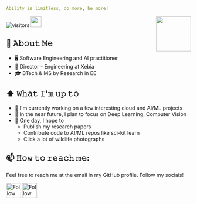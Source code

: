 ```yaml
Ability is limitless, do more, be more!
```
![visitors](https://vbr.nathanchung.dev/badge?page_id=AKGanesh.AKGanesh) <img src="https://github.com/sciencepal/sciencepal/blob/master/assets/Hi.gif" width="29px">
<img src="https://github.com/AKGanesh/AKGanesh/assets/13330698/af6e67e0-270c-4a73-aa6b-977b9ef9d40d" height="95px" align="right">

## :book: 𝙰𝚋𝚘𝚞𝚝 𝙼𝚎 
- 🖥 Software Engineering and AI practitioner
- 💼 Director - Engineering at Xebia
- 🎓 BTech & MS by Research in EE

## ⬆ 𝚆𝚑𝚊𝚝 𝙸'𝚖 𝚞𝚙 𝚝𝚘
- 🔨 I'm currently working on a few interesting cloud and AI/ML projects
- 🎯 In the near future, I plan to focus on Deep Learning, Computer Vision
- 🤞 One day, I hope to
  - Publish my research papers
  - Contribute code to AI/ML repos like sci-kit learn
  - Click a lot of wildlife photographs

## 📫 𝙷𝚘𝚠 𝚝𝚘 𝚛𝚎𝚊𝚌𝚑 𝚖𝚎:
Feel free to reach me at the email in my GitHub profile. Follow my socials!

[<img src="https://raw.githubusercontent.com/Raymo111/Raymo111/master/socials/linkedin.png" height="40em" align="center" alt="Follow Raymo111 on LinkedIn" title="Follow Raymo111 on LinkedIn"/>](https://linkedin.com/in/akganesh)
[<img src="https://raw.githubusercontent.com/Raymo111/Raymo111/master/socials/twitter.svg" height="40em" align="center" alt="Follow Raym0111 on Twitter" title="Follow Raymo111 on Twitter"/>](https://twitter.com/AKGanesh)

<!-- #### 👨🏻‍💻 Languages and Tools <br />
- 🔭 I’m currently working on ...
- 🌱 I’m currently learning ...
- 👯 I’m looking to collaborate on ...
- 🤔 I’m looking for help with ...
- 💬 Ask me about ...
- 📫 How to reach me: ...
- 😄 Pronouns: ...
- ⚡ Fun fact: ...
-->
